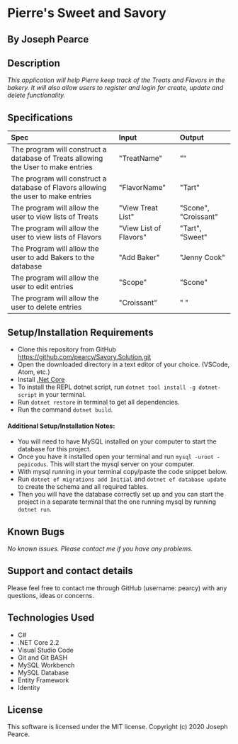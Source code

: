 # Pierre's Sweet and Savory 

## By Joseph Pearce

## Description

_This application will help Pierre keep track of the Treats and Flavors in the bakery. It will also allow users to register and login for create, update and delete functionality._

## Specifications

| Spec | Input | Output | 
|:--------- |:--------- |:-------- |
| The program will construct a database of Treats allowing the User to make entries | "TreatName" | "" | 
| The program will construct a database of Flavors allowing the user to make entries | "FlavorName"  | "Tart" |
| The program will allow the user to view lists of Treats | "View Treat List" | "Scone", "Croissant" |
| The program will allow the user to view lists of Flavors |  "View List of Flavors" | "Tart", "Sweet" |
| The Program will allow the user to add Bakers to the database | "Add Baker" | "Jenny Cook" |
| The program will allow the user to edit entries | "Scope" | "Scone" |
| The program will allow the user to delete entries | "Croissant" | " " | 

## Setup/Installation Requirements

* Clone this repository from GitHub https://github.com/pearcy/Savory.Solution.git
* Open the downloaded directory in a text editor of your choice. (VSCode, Atom, etc.)
* Install [.Net Core](https://dotnet.microsoft.com/download/dotnet-core/2.2)
* To install the REPL dotnet script, run ```dotnet tool install -g dotnet-script``` in your terminal.
* Run ```dotnet restore``` in terminal to get all dependencies.
* Run the command ```dotnet build```.

#### Additional Setup/Installation Notes:

* You will need to have MySQL installed on your computer to start the database for this project.
* Once you have it installed open your terminal and run ```mysql -uroot -pepicodus```. This will start the mysql server on your computer.
* With mysql running in your terminal copy/paste the code snippet below.
* Run ```dotnet ef migrations add Initial``` and ```dotnet ef database update``` to create the schema and all required tables.
* Then you will have the database correctly set up and you can start the project in a separate terminal that the one running mysql by running ```dotnet run```.


## Known Bugs

_No known issues. Please contact me if you have any problems._


## Support and contact details

Please feel free to contact me through GitHub (username: pearcy) with any questions, ideas or concerns.  

## Technologies Used

* C#
* .NET Core 2.2
* Visual Studio Code
* Git and Git BASH
* MySQL Workbench
* MySQL Database
* Entity Framework
* Identity


## License
This software is licensed under the MIT license. Copyright (c) 2020 Joseph Pearce.
